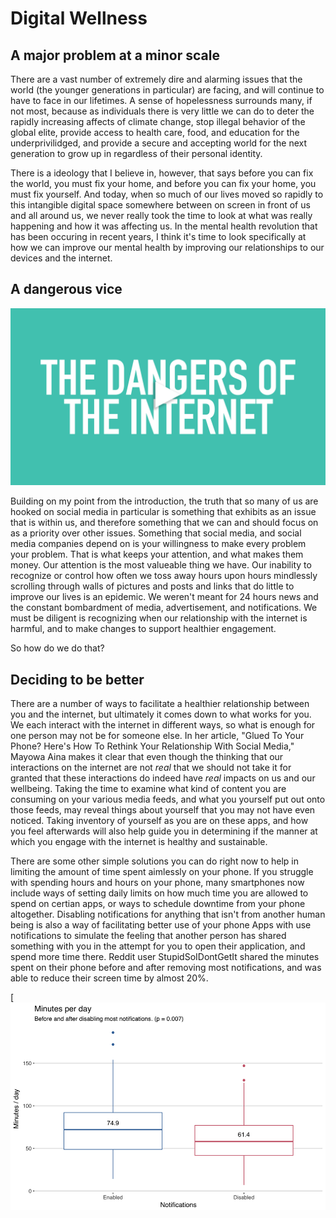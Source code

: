 # Digital Wellness
## A major problem at a minor scale
There are a vast number of extremely dire and alarming issues that the world (the younger generations in particular) are facing, and will continue to have to face in our lifetimes. A sense of hopelessness surrounds many, if not most, because as individuals there is very little we can do to deter the rapidly increasing affects of climate change, stop illegal behavior of the global elite, provide access to health care, food, and education for the underprivilidged, and provide a secure and accepting world for the next generation to grow up in regardless of their personal identity. 

There is a ideology that I believe in, however, that says before you can fix the world, you must fix your home, and before you can fix your home, you must fix yourself. And today, when so much of our lives moved so rapidly to this intangible digital space somewhere between on screen in front of us and all around us, we never really took the time to look at what was really happening and how it was affecting us. In the mental health revolution that has been occuring in recent years, I think it's time to look specifically at how we can improve our mental health by improving our relationships to our devices and the internet. 

## A dangerous vice

[![dangers of internet](danger.jpg)](https://www.youtube.com/watch?v=uquRzrcwA18)

Building on my point from the introduction, the truth that so many of us are hooked on social media in particular is something that exhibits as an issue that is within us, and therefore something that we can and should focus on as a priority over other issues. Something that social media, and social media companies depend on is your willingness to make every problem your problem. That is what keeps your attention, and what makes them money. Our attention is the most valueable thing we have. Our inability to recognize or control how often we toss away hours upon hours mindlessly scrolling through walls of pictures and posts and links that do little to improve our lives is an epidemic. We weren't meant for 24 hours news and the constant bombardment of media, advertisement, and notifications. We must be diligent is recognizing when our relationship with the internet is harmful, and to make changes to support healthier engagement. 

So how do we do that?

## Deciding to be better

There are a number of ways to facilitate a healthier relationship between you and the internet, but ultimately it comes down to what works for you. We each interact with the internet in different ways, so what is enough for one person may not be for someone else. In her article, "Glued To Your Phone? Here's How To Rethink Your Relationship With Social Media," Mayowa Aina makes it clear that even though the thinking that our interactions on the internet are not _real_ that we should not take it for granted that these interactions do indeed have _real_ impacts on us and our wellbeing. Taking the time to examine what kind of content you are consuming on your various media feeds, and what you yourself put out onto those feeds, may reveal things about yourself that you may not have even noticed. Taking inventory of yourself as you are on these apps, and how you feel afterwards will also help guide you in determining if the manner at which you engage with the internet is healthy and sustainable. 

There are some other simple solutions you can do right now to help in limiting the amount of time spent aimlessly on your phone. If you struggle with spending hours and hours on your phone, many smartphones now include ways of setting daily limits on how much time you are allowed to spend on certian apps, or ways to schedule downtime from your phone altogether. Disabling notifications for anything that isn't from another human being is also a way of facilitating better use of your phone Apps with use notifications to simulate the feeling that another person has shared something with you in the attempt for you to open their application, and spend more time there. Reddit user StupidSoIDontGetIt shared the minutes spent on their phone before and after removing most notifications, and was able to reduce their screen time by almost 20%.

[![dangers of internet](reddituser_minutes.png)





